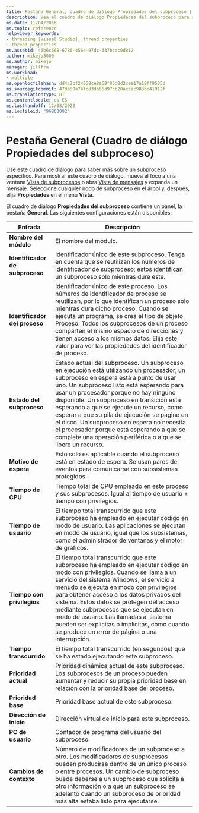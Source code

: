```yaml
---
title: Pestaña General, cuadro de diálogo Propiedades del subproceso | Microsoft Docs
description: Vea el cuadro de diálogo Propiedades del subproceso para obtener información sobre un subproceso, incluido el nombre del módulo, el identificador del subproceso, el identificador del proceso, el estado del subproceso, el motivo de la espera y el tiempo de CPU.
ms.date: 11/04/2016
ms.topic: reference
helpviewer_keywords:
- threading [Visual Studio], thread properties
- thread properties
ms.assetid: 46b6c668-6786-456e-97dc-337bcac0d812
author: mikejo5000
ms.author: mikejo
manager: jillfra
ms.workload:
- multiple
ms.openlocfilehash: dd4c2bf24058ce8a69f05d8d2cee17a18ff9505d
ms.sourcegitcommit: 47da50a74fcd3db66d97cb20accac983bc41912f
ms.translationtype: HT
ms.contentlocale: es-ES
ms.lasthandoff: 12/08/2020
ms.locfileid: "96863002"
---
```

# <a name="general-tab-thread-properties-dialog-box"></a>Pestaña General (Cuadro de diálogo Propiedades del subproceso)
Use este cuadro de diálogo para saber más sobre un subproceso específico. Para mostrar este cuadro de diálogo, mueva el foco a una ventana [Vista de subprocesos](../debugger/threads-view.md) o abra [Vista de mensajes](../debugger/messages-view.md) y expanda un mensaje. Seleccione cualquier nodo de subproceso en el árbol y, después, elija **Propiedades** en el menú **Vista**.

 El cuadro de diálogo **Propiedades del subproceso** contiene un panel, la pestaña **General**. Las siguientes configuraciones están disponibles:

|Entrada|Descripción|
|-----------|-----------------|
|**Nombre del módulo**|El nombre del módulo.|
|**Identificador de subproceso**|Identificador único de este subproceso. Tenga en cuenta que se reutilizan los números de identificador de subproceso; estos identifican un subproceso solo mientras dure este.|
|**Identificador del proceso**|Identificador único de este proceso. Los números de identificador de proceso se reutilizan, por lo que identifican un proceso solo mientras dura dicho proceso. Cuando se ejecuta un programa, se crea el tipo de objeto Proceso. Todos los subprocesos de un proceso comparten el mismo espacio de direcciones y tienen acceso a los mismos datos. Elija este valor para ver las propiedades del identificador de proceso.|
|**Estado del subproceso**|Estado actual del subproceso. Un subproceso en ejecución está utilizando un procesador; un subproceso en espera está a punto de usar uno. Un subproceso listo está esperando para usar un procesador porque no hay ninguno disponible. Un subproceso en transición está esperando a que se ejecute un recurso, como esperar a que su pila de ejecución se pagine en el disco. Un subproceso en espera no necesita el procesador porque está esperando a que se complete una operación periférica o a que se libere un recurso.|
|**Motivo de espera**|Esto solo es aplicable cuando el subproceso está en estado de espera. Se usan pares de eventos para comunicarse con subsistemas protegidos.|
|**Tiempo de CPU**|Tiempo total de CPU empleado en este proceso y sus subprocesos. Igual al tiempo de usuario + tiempo con privilegios.|
|**Tiempo de usuario**|El tiempo total transcurrido que este subproceso ha empleado en ejecutar código en modo de usuario. Las aplicaciones se ejecutan en modo de usuario, igual que los subsistemas, como el administrador de ventanas y el motor de gráficos.|
|**Tiempo con privilegios**|El tiempo total transcurrido que este subproceso ha empleado en ejecutar código en modo con privilegios. Cuando se llama a un servicio del sistema Windows, el servicio a menudo se ejecuta en modo con privilegios para obtener acceso a los datos privados del sistema. Estos datos se protegen del acceso mediante subprocesos que se ejecutan en modo de usuario. Las llamadas al sistema pueden ser explícitas o implícitas, como cuando se produce un error de página o una interrupción.|
|**Tiempo transcurrido**|El tiempo total transcurrido (en segundos) que se ha estado ejecutando este subproceso.|
|**Prioridad actual**|Prioridad dinámica actual de este subproceso. Los subprocesos de un proceso pueden aumentar y reducir su propia prioridad base en relación con la prioridad base del proceso.|
|**Prioridad base**|Prioridad base actual de este subproceso.|
|**Dirección de inicio**|Dirección virtual de inicio para este subproceso.|
|**PC de usuario**|Contador de programa del usuario del subproceso.|
|**Cambios de contexto**|Número de modificadores de un subproceso a otro. Los modificadores de subprocesos pueden producirse dentro de un único proceso o entre procesos. Un cambio de subproceso puede deberse a un subproceso que solicita a otro información o a que un subproceso se adelantó cuando un subproceso de prioridad más alta estaba listo para ejecutarse.|